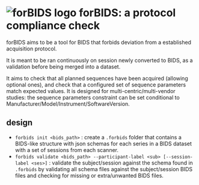 # ![forBIDS logo](docs/static/forbids_logo.png) forBIDS: a protocol compliance check

forBIDS aims to be a tool for BIDS that forbids deviation from a established acquisition protocol.

It is meant to be ran continuously on session newly converted to BIDS, as a validation before being merged into a dataset.

It aims to check that all planned sequences have been acquired (allowing optional ones), and check that a configured set of sequence parameters match expected values.
It is designed for multi-centric/multi-vendor studies: the sequence parameters constraint can be set conditional to Manufacturer/Model/Instrument/SoftwareVersion.


## design

- `forbids init <bids_path>` : create a `.forbids` folder that contains a BIDS-like structure with json schemas for each series in a BIDS dataset with a set of sessions from each scanner.
- `forbids validate <bids_path> --participant-label <sub> [--session-label <ses>]` : validate the subject/session against the schema found in `.forbids` by validating all schema files against the subject/session BIDS files and checking for missing or extra/unwanted BIDS files.
